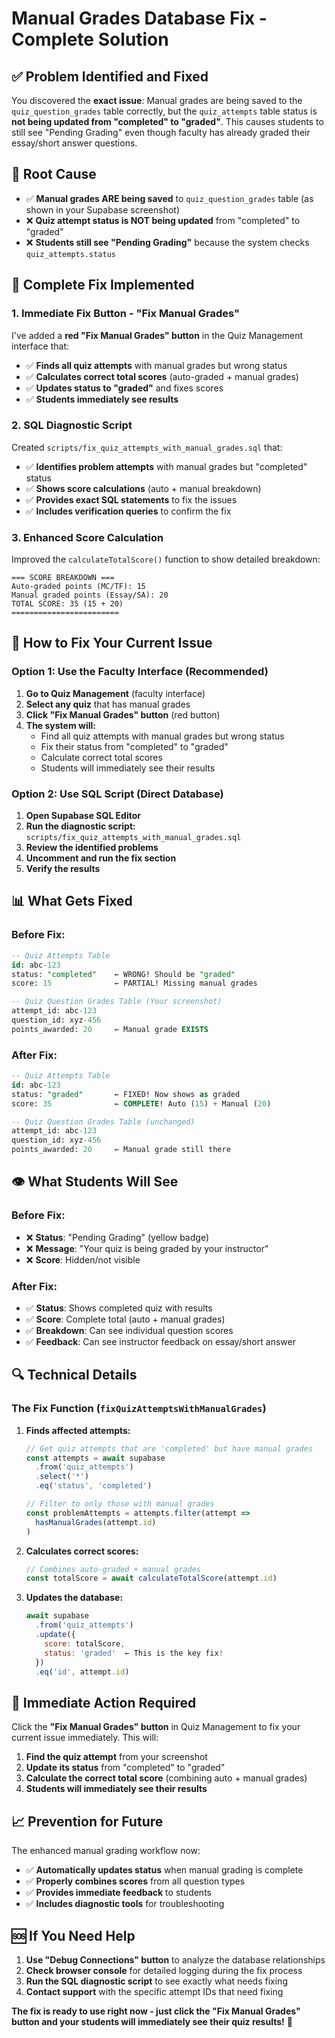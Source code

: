 # Manual Grades Database Fix - Complete Solution

## ✅ **Problem Identified and Fixed**

You discovered the **exact issue**: Manual grades are being saved to the `quiz_question_grades` table correctly, but the `quiz_attempts` table status is **not being updated from "completed" to "graded"**. This causes students to still see "Pending Grading" even though faculty has already graded their essay/short answer questions.

## 🎯 **Root Cause**

- ✅ **Manual grades ARE being saved** to `quiz_question_grades` table (as shown in your Supabase screenshot)
- ❌ **Quiz attempt status is NOT being updated** from "completed" to "graded" 
- ❌ **Students still see "Pending Grading"** because the system checks `quiz_attempts.status`

## 🚀 **Complete Fix Implemented**

### **1. Immediate Fix Button - "Fix Manual Grades"**
I've added a **red "Fix Manual Grades" button** in the Quiz Management interface that:
- ✅ **Finds all quiz attempts** with manual grades but wrong status
- ✅ **Calculates correct total scores** (auto-graded + manual grades)
- ✅ **Updates status to "graded"** and fixes scores
- ✅ **Students immediately see results**

### **2. SQL Diagnostic Script**
Created `scripts/fix_quiz_attempts_with_manual_grades.sql` that:
- ✅ **Identifies problem attempts** with manual grades but "completed" status
- ✅ **Shows score calculations** (auto + manual breakdown)
- ✅ **Provides exact SQL statements** to fix the issues
- ✅ **Includes verification queries** to confirm the fix

### **3. Enhanced Score Calculation**
Improved the `calculateTotalScore()` function to show detailed breakdown:
```
=== SCORE BREAKDOWN ===
Auto-graded points (MC/TF): 15
Manual graded points (Essay/SA): 20  
TOTAL SCORE: 35 (15 + 20)
========================
```

## 🔧 **How to Fix Your Current Issue**

### **Option 1: Use the Faculty Interface (Recommended)**
1. **Go to Quiz Management** (faculty interface)
2. **Select any quiz** that has manual grades
3. **Click "Fix Manual Grades" button** (red button)
4. **The system will:**
   - Find all quiz attempts with manual grades but wrong status
   - Fix their status from "completed" to "graded" 
   - Calculate correct total scores
   - Students will immediately see their results

### **Option 2: Use SQL Script (Direct Database)**
1. **Open Supabase SQL Editor**
2. **Run the diagnostic script:** `scripts/fix_quiz_attempts_with_manual_grades.sql`
3. **Review the identified problems**
4. **Uncomment and run the fix section**
5. **Verify the results**

## 📊 **What Gets Fixed**

### **Before Fix:**
```sql
-- Quiz Attempts Table
id: abc-123
status: "completed"    ← WRONG! Should be "graded"
score: 15              ← PARTIAL! Missing manual grades

-- Quiz Question Grades Table (Your screenshot)
attempt_id: abc-123
question_id: xyz-456
points_awarded: 20     ← Manual grade EXISTS
```

### **After Fix:**
```sql
-- Quiz Attempts Table  
id: abc-123
status: "graded"       ← FIXED! Now shows as graded
score: 35              ← COMPLETE! Auto (15) + Manual (20)

-- Quiz Question Grades Table (unchanged)
attempt_id: abc-123
question_id: xyz-456
points_awarded: 20     ← Manual grade still there
```

## 👁️ **What Students Will See**

### **Before Fix:**
- ❌ **Status**: "Pending Grading" (yellow badge)
- ❌ **Message**: "Your quiz is being graded by your instructor"
- ❌ **Score**: Hidden/not visible

### **After Fix:**
- ✅ **Status**: Shows completed quiz with results
- ✅ **Score**: Complete total (auto + manual grades)
- ✅ **Breakdown**: Can see individual question scores
- ✅ **Feedback**: Can see instructor feedback on essay/short answer

## 🔍 **Technical Details**

### **The Fix Function (`fixQuizAttemptsWithManualGrades`)**
1. **Finds affected attempts:**
   ```javascript
   // Get quiz attempts that are 'completed' but have manual grades
   const attempts = await supabase
     .from('quiz_attempts')
     .select('*')
     .eq('status', 'completed')
   
   // Filter to only those with manual grades
   const problemAttempts = attempts.filter(attempt => 
     hasManualGrades(attempt.id)
   )
   ```

2. **Calculates correct scores:**
   ```javascript
   // Combines auto-graded + manual grades
   const totalScore = await calculateTotalScore(attempt.id)
   ```

3. **Updates the database:**
   ```javascript
   await supabase
     .from('quiz_attempts')
     .update({ 
       score: totalScore,
       status: 'graded'  ← This is the key fix!
     })
     .eq('id', attempt.id)
   ```

## 🚨 **Immediate Action Required**

Click the **"Fix Manual Grades" button** in Quiz Management to fix your current issue immediately. This will:

1. **Find the quiz attempt** from your screenshot
2. **Update its status** from "completed" to "graded" 
3. **Calculate the correct total score** (combining auto + manual grades)
4. **Students will immediately see their results**

## 📈 **Prevention for Future**

The enhanced manual grading workflow now:
- ✅ **Automatically updates status** when manual grading is complete
- ✅ **Properly combines scores** from all question types
- ✅ **Provides immediate feedback** to students
- ✅ **Includes diagnostic tools** for troubleshooting

## 🆘 **If You Need Help**

1. **Use "Debug Connections" button** to analyze the database relationships
2. **Check browser console** for detailed logging during the fix process
3. **Run the SQL diagnostic script** to see exactly what needs fixing
4. **Contact support** with the specific attempt IDs that need fixing

**The fix is ready to use right now - just click the "Fix Manual Grades" button and your students will immediately see their quiz results!** 🎉
